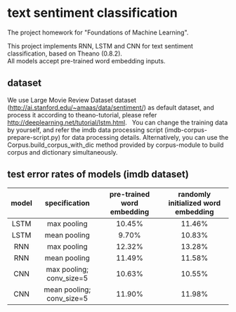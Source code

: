 # text sentiment classification
The project homework for "Foundations of Machine Learning".  

This project implements RNN, LSTM and CNN for text sentiment classification, based on Theano (0.8.2).  
All models accept pre-trained word embedding inputs.  

## dataset
We use Large Movie Review Dataset dataset (http://ai.stanford.edu/~amaas/data/sentiment/) as default dataset, and process it according to theano-tutorial, please refer http://deeplearning.net/tutorial/lstm.html.  
You can change the training data by yourself, and refer the imdb data processing script (imdb-corpus-prepare-script.py) for data processing details. Alternatively, you can use the Corpus.build_corpus_with_dic method provided by corpus-module to build corpus and dictionary simultaneously.  

## test error rates of models (imdb dataset)
|model|specification|pre-trained word embedding|randomly initialized word embedding|
|:---:|:-----------:|:------------------------:|:---------------------------------:|
|LSTM|max pooling|10.45%|11.46%|
|LSTM|mean pooling|9.70%|10.83%|
|RNN|max pooling|12.32%|13.28%|
|RNN|mean pooling|11.49%|11.58%|
|CNN|max pooling; conv_size=5|10.63%|10.55%|
|CNN|mean pooling; conv_size=5|11.90%|11.98%|
